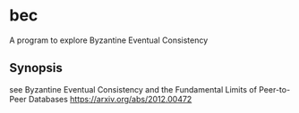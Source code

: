 # bec
A program to explore Byzantine Eventual Consistency

## Synopsis

see Byzantine Eventual Consistency and the Fundamental Limits of Peer-to-Peer Databases <https://arxiv.org/abs/2012.00472>
